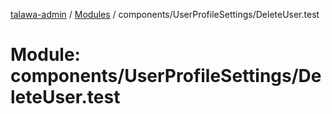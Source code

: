 [talawa-admin](../README.md) / [Modules](../modules.md) / components/UserProfileSettings/DeleteUser.test

# Module: components/UserProfileSettings/DeleteUser.test
